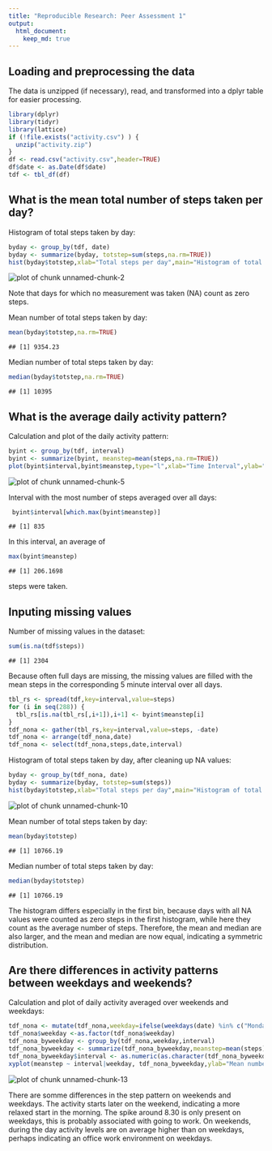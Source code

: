```yaml
---
title: "Reproducible Research: Peer Assessment 1"
output: 
  html_document:
    keep_md: true
---
```


## Loading and preprocessing the data

The data is unzipped (if necessary), read, and transformed into a dplyr table for easier processing. 

```r
library(dplyr)
library(tidyr)
library(lattice)
if (!file.exists("activity.csv") ) {
  unzip("activity.zip")
}
df <- read.csv("activity.csv",header=TRUE)
df$date <- as.Date(df$date)
tdf <- tbl_df(df)
```

## What is the mean total number of steps taken per day?

Histogram of total steps taken by day:

```r
byday <- group_by(tdf, date)
byday <- summarize(byday, totstep=sum(steps,na.rm=TRUE))
hist(byday$totstep,xlab="Total steps per day",main="Histogram of total steps taken per day")
```

![plot of chunk unnamed-chunk-2](figure/unnamed-chunk-2-1.png) 

Note that days for which no measurement was taken (NA) count as zero steps.  

Mean number of total steps taken by day:

```r
mean(byday$totstep,na.rm=TRUE)
```

```
## [1] 9354.23
```

Median number of total steps taken by day:

```r
median(byday$totstep,na.rm=TRUE)
```

```
## [1] 10395
```

## What is the average daily activity pattern?

Calculation and plot of the daily activity pattern:

```r
byint <- group_by(tdf, interval)
byint <- summarize(byint, meanstep=mean(steps,na.rm=TRUE))
plot(byint$interval,byint$meanstep,type="l",xlab="Time Interval",ylab="Average number of steps",main="Daily activity pattern")
```

![plot of chunk unnamed-chunk-5](figure/unnamed-chunk-5-1.png) 

Interval with the most number of steps averaged over all days:

```r
 byint$interval[which.max(byint$meanstep)]
```

```
## [1] 835
```
In this interval, an average of

```r
max(byint$meanstep)
```

```
## [1] 206.1698
```
steps were taken. 

## Inputing missing values

Number of missing values in the dataset:

```r
sum(is.na(tdf$steps))
```

```
## [1] 2304
```

Because often full days are missing, the missing values are filled with the mean steps in the corresponding 5 minute interval over all days.


```r
tbl_rs <- spread(tdf,key=interval,value=steps)
for (i in seq(288)) {
  tbl_rs[is.na(tbl_rs[,i+1]),i+1] <- byint$meanstep[i]
}
tdf_nona <- gather(tbl_rs,key=interval,value=steps, -date)
tdf_nona <- arrange(tdf_nona,date)
tdf_nona <- select(tdf_nona,steps,date,interval)
```

Histogram of total steps taken by day, after cleaning up NA values:


```r
byday <- group_by(tdf_nona, date)
byday <- summarize(byday, totstep=sum(steps))
hist(byday$totstep,xlab="Total steps per day",main="Histogram of total steps taken per day")
```

![plot of chunk unnamed-chunk-10](figure/unnamed-chunk-10-1.png) 

Mean number of total steps taken by day:

```r
mean(byday$totstep)
```

```
## [1] 10766.19
```

Median number of total steps taken by day:

```r
median(byday$totstep)
```

```
## [1] 10766.19
```

The histogram differs especially in the first bin, because days with all NA values were counted as zero steps in the first histogram, while here they count as the average number of steps. Therefore, the mean and median are also larger, and the mean and median are now equal, indicating a symmetric distribution.  

## Are there differences in activity patterns between weekdays and weekends?

Calculation and plot of daily activity averaged over weekends and weekdays:

```r
tdf_nona <- mutate(tdf_nona,weekday=ifelse(weekdays(date) %in% c("Monday","Tuesday","Wednesday","Thursday","Friday"),"Weekday","Weekend"))
tdf_nona$weekday <-as.factor(tdf_nona$weekday)
tdf_nona_byweekday <- group_by(tdf_nona,weekday,interval)
tdf_nona_byweekday <- summarize(tdf_nona_byweekday,meanstep=mean(steps))
tdf_nona_byweekday$interval <- as.numeric(as.character(tdf_nona_byweekday$interval))
xyplot(meanstep ~ interval|weekday, tdf_nona_byweekday,ylab="Mean number of steps",type="l")
```

![plot of chunk unnamed-chunk-13](figure/unnamed-chunk-13-1.png) 

There are somme differences in the step pattern on weekends and weekdays. The activity starts later on the weekend, indicating a more relaxed start in the morning. The spike around 8.30 is only present on weekdays, this is probably associated with going to work. On weekends, during the day activity levels are on average higher than on weekdays, perhaps indicating an office work environment on weekdays. 

